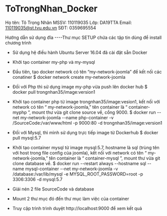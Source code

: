 # ToTrongNhan_Docker
Họ tên: Tô Trọng Nhân
MSSV: 110119035
Lớp: DA19TTA
Email: 110119035@st.tvu.edu.vn
SĐT: 0359695554

Hướng dẫn sử dụng đĩa
----Thư mục SETUP chứa các tập tin dùng để install chương trình

- Sử dụng hệ điều hành Ubuntu Server 16.04 đã cài đặt sẵn Docker
- Khởi tạo container my-php và my-mysql 
-	Đầu tiên, tạo docker network có tên “my-network-joomla” để kết nối các conatiner
$ docker network create my-network-joomla

-	Đối với Php thì sử dụng image my-php vừa push lên docker hub 
$ docker pull trongnhan35/image:version1
-	Khởi tạo container php từ image trongnhan35/image:vesion1, kết nối với network có tên “ my-network-joomla,”  tên container là “ container-myphp ”, mount thư vừa git clone source về, cổng 9000.
$ docker run  --net my-network-joomla --name php-container -v /SourceCode:/var/www/html -p 9000:80 -d trongnhan35/image:version1
-	Đối với Mysql, thì mình sử dụng trực tiếp image từ Dockerhub
$ docker pull mysql:5.7
-	Khởi tạo container mysql từ image mysql:5.7, hostname là sql (trùng tên với host trong file config của joomla), kết nối với network có tên “ my-network-joomla,”  tên container là “ container-mysql ”, mount thư vừa git clone database về.
$ docker run --restart always --hostname sql --name mysql-container --net my-network-joomla -v /database:/var/lib/mysql -e MYSQL_ROOT_PASSWORD=root -p 3306:3306 -d mysql:5.7

- Giải nén 2 file SourceCode và database 
- Mount 2 thư mục đó đến thư mục làm việc của container
- Truy cập trình trình duyệt http://localhost:9000 để xem kết quả

